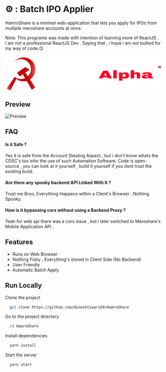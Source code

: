 
# ⚙️ : Batch IPO Applier

HamroShare is a minimal web-application that lets you apply for IPOs from multiple meroshare accounts at once.

Note: This programe was made with intention of learning more of ReactJS .
I am not a professional ReactJS Dev . Saying that , i hope i am not bullied for my way of code.😔

![Logo](src/assets/images/logo_v2.png)

## Preview
![Preview](src/assets/images/preview.png)

## FAQ

#### Is it Safe ?

Yes it is safe from the Account Stealing Aspect , but i don't know whats the CDSC's 
tos isfor the use of such Automation Software. Code is open-source , 
you can look at it yourself , build it yourself if you dont trust the existing build.

#### Are there any spooky backend API Linked With It ?

Trust me Broo, Everything Happens within a Client's Browser . Nothing Spooky.

#### How is it bypassing cors without using a Backend Proxy ?

Yeah for web api there was a cors issue , but i later switched to Meroshare's Mobile Application API .
## Features

- Runs on Web Browser
- Nothing Fishy , Everything's stored in Client Side (No Backend)
- User Friendly
- Automatic Batch Apply

## Run Locally

Clone the project

```bash
  git clone https://github.com/dineshtiwari69/HamroShare
```

Go to the project directory

```bash
  cd HamroShare
```

Install dependencies

```bash
  yarn install
```
Start the server

```bash
  yarn start
```

